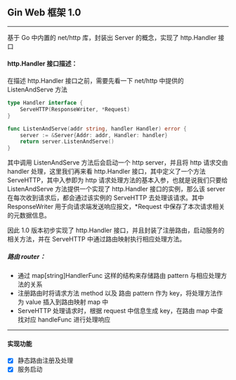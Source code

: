 ## Gin Web 框架 1.0

------

基于 Go 中内置的 net/http 库，封装出 Server 的概念，实现了 http.Handler 接口

#### http.Handler 接口描述：

在描述 http.Handler 接口之前，需要先看一下 net/http 中提供的 ListenAndServe 方法

```go
type Handler interface {
	ServeHTTP(ResponseWriter, *Request)
}

func ListenAndServe(addr string, handler Handler) error {
	server := &Server{Addr: addr, Handler: handler}
	return server.ListenAndServe()
}
```

其中调用 ListenAndServe 方法后会启动一个 http server，并且将 http 请求交由 handler 处理，这里我们再来看 http.Handler 接口，其中定义了一个方法 ServeHTTP，其中入参即为 http 请求处理方法的基本入参，也就是说我们只要给 ListenAndServe 方法提供一个实现了 http.Handler 接口的实例，那么该 server 在每次收到请求后，都会通过该实例的 ServeHTTP 去处理该请求。其中 ResponseWriter 用于向请求端发送响应报文，*Request 中保存了本次请求相关的元数据信息。

因此 1.0 版本初步实现了 http.Handler 接口，并且封装了注册路由，启动服务的相关方法，并在 ServeHTTP 中通过路由映射执行相应处理方法。

##### 路由 router：

- 通过 map[string]HandlerFunc 这样的结构来存储路由 pattern 与相应处理方法的关系
- 注册路由时将请求方法 method 以及 路由 pattern 作为 key，将处理方法作为 value 插入到路由映射 map 中
- ServeHTTP 处理请求时，根据 request 中信息生成 key，在路由 map 中查找对应 handleFunc 进行处理响应

------

#### 实现功能

- [x] 静态路由注册及处理
- [x] 服务启动